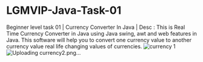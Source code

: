 # LGMVIP-Java-Task-01
Beginner level task 01 | Currency Converter In Java | Desc : This is Real Time Currency Converter in Java using Java swing, awt and  web features in Java. This software will help you to convert one currency value to another currency value real life changing values of currencies. 
![currency 1](https://github.com/VIPULNARESHBHOIR/LGMVIP-Java-Task-01/assets/105812315/a6da5750-0013-4460-9ee6-4deb6ddc8eea)
![Uploading currency2.png…]()
